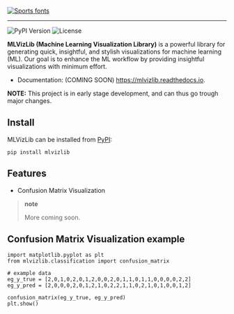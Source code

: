 [![Sports fonts](https://see.fontimg.com/api/renderfont4/AwO6/eyJyIjoiZnMiLCJoIjoxMzUsInciOjEwMDAsImZzIjoxMzUsImZnYyI6IiNCRjFBQUMiLCJiZ2MiOiIjQkYyMTIxIiwidCI6MX0/W01MXVZpekxpYg/sportrop-regular.png)](https://www.fontspace.com/category/sports)

--------------------------------------

![PyPI Version](https://img.shields.io/pypi/v/mlvizlib)
![License](https://img.shields.io/pypi/l/mlvizlib)

**MLVizLib (Machine Learning Visualization Library)** is a powerful
library for generating quick, insightful, and stylish visualizations for
machine learning (ML). Our goal is to enhance the ML workflow by
providing insightful visualizations with minimum effort.

-   Documentation: (COMING SOON) <https://mlvizlib.readthedocs.io>.

<div class="alert alert-block alert-danger">
<b>NOTE:</b> This project is in early stage development, and can thus go trough major changes.
</div>

Install
-------

MLVizLib can be installed from
[PyPI](https://pypi.org/project/mlvizlib/):

``` {.sourceCode .python}
pip install mlvizlib
```

Features
--------

-   Confusion Matrix Visualization

> **note**
>
> More coming soon.

Confusion Matrix Visualization example
--------------------------------------

``` {.sourceCode .python}
import matplotlib.pyplot as plt
from mlvizlib.classification import confusion_matrix

# example data
eg_y_true = [2,0,1,0,2,0,1,2,0,0,2,0,1,1,0,1,1,0,0,0,0,2,2]
eg_y_pred = [2,0,0,0,2,0,1,2,1,0,2,2,1,1,0,2,1,0,1,0,0,1,2]

confusion_matrix(eg_y_true, eg_y_pred)
plt.show()
```



